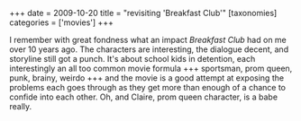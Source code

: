 +++
date = 2009-10-20
title = "revisiting 'Breakfast Club'"
[taxonomies]
categories = ['movies']
+++

I remember with great fondness what an impact *Breakfast Club* had on me
over 10 years ago. The characters are interesting, the dialogue decent,
and storyline still got a punch. It's about school kids in detention,
each interestingly an all too common movie formula +++ sportsman, prom
queen, punk, brainy, weirdo +++ and the movie is a good attempt at
exposing the problems each goes through as they get more than enough of
a chance to confide into each other. Oh, and Claire, prom queen
character, is a babe really.
